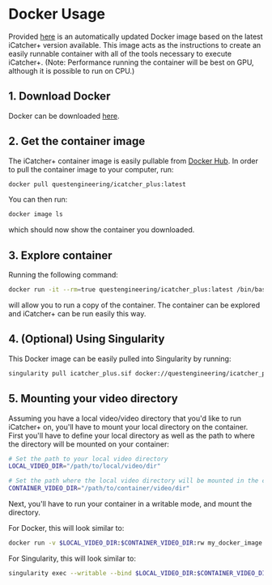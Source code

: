 # Docker Usage

Provided [here](https://hub.docker.com/r/questengineering/icatcher_plus) is an automatically updated Docker image based on the latest iCatcher+ version available. This image acts as the instructions to create an easily runnable container with all of the tools necessary to execute iCatcher+. (Note: Performance running the container will be best on GPU, although it is possible to run on CPU.)

## 1. Download Docker

Docker can be downloaded [here](https://docs.docker.com/get-docker/). 

## 2. Get the container image

The iCatcher+ container image is easily pullable from [Docker Hub](https://hub.docker.com/r/questengineering/icatcher_plus). In order to pull the container image to your computer, run:

```bash
docker pull questengineering/icatcher_plus:latest
```

You can then run:

```bash
docker image ls
```

which should now show the container you downloaded.

## 3. Explore container

Running the following command:

```bash
docker run -it --rm=true questengineering/icatcher_plus:latest /bin/bash
```

will allow you to run a copy of the container. The container can be explored and iCatcher+ can be run easily this way. 


## 4. (Optional) Using Singularity

This Docker image can be easily pulled into Singularity by running:

```bash
singularity pull icatcher_plus.sif docker://questengineering/icatcher_plus:latest
```

## 5. Mounting your video directory

Assuming you have a local video/video directory that you'd like to run iCatcher+ on, you'll have to mount your local directory on the container. First you'll have to define your local directory as well as the path to where the directory will be mounted on your container:

```bash
# Set the path to your local video directory
LOCAL_VIDEO_DIR="/path/to/local/video/dir"

# Set the path where the local video directory will be mounted in the container
CONTAINER_VIDEO_DIR="/path/to/container/video/dir"
```

Next, you'll have to run your container in a writable mode, and mount the directory.

For Docker, this will look similar to:

```bash
docker run -v $LOCAL_VIDEO_DIR:$CONTAINER_VIDEO_DIR:rw my_docker_image
```

For Singularity, this will look similar to:

```bash
singularity exec --writable --bind $LOCAL_VIDEO_DIR:$CONTAINER_VIDEO_DIR my_singularity_image.sif my_command
```

